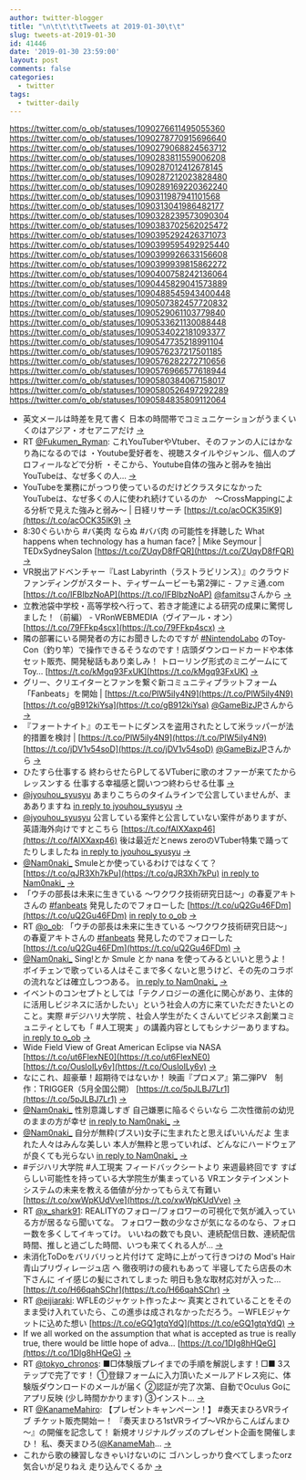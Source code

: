 ```yaml
---
author: twitter-blogger
title: "\n\t\t\t\tTweets at 2019-01-30\t\t"
slug: tweets-at-2019-01-30
id: 41446
date: '2019-01-30 23:59:00'
layout: post
comments: false
categories:
  - twitter
tags:
  - twitter-daily
---
```


https://twitter.com/o_ob/statuses/1090276611495055360 https://twitter.com/o_ob/statuses/1090278770915696640 https://twitter.com/o_ob/statuses/1090279068824563712 https://twitter.com/o_ob/statuses/1090283811559006208 https://twitter.com/o_ob/statuses/1090287012412678145 https://twitter.com/o_ob/statuses/1090287212023828480 https://twitter.com/o_ob/statuses/1090289169220362240 https://twitter.com/o_ob/statuses/1090311987941101568 https://twitter.com/o_ob/statuses/1090313041986482177 https://twitter.com/o_ob/statuses/1090328239573090304 https://twitter.com/o_ob/statuses/1090383702562025472 https://twitter.com/o_ob/statuses/1090395292426371073 https://twitter.com/o_ob/statuses/1090399595492925440 https://twitter.com/o_ob/statuses/1090399926633156608 https://twitter.com/o_ob/statuses/1090399939815862272 https://twitter.com/o_ob/statuses/1090400758242136064 https://twitter.com/o_ob/statuses/1090445829041573889 https://twitter.com/o_ob/statuses/1090488545943400448 https://twitter.com/o_ob/statuses/1090507382457720832 https://twitter.com/o_ob/statuses/1090529061103779840 https://twitter.com/o_ob/statuses/1090533621130088448 https://twitter.com/o_ob/statuses/1090534022181093377 https://twitter.com/o_ob/statuses/1090547735218991104 https://twitter.com/o_ob/statuses/1090576237217501185 https://twitter.com/o_ob/statuses/1090576282272710656 https://twitter.com/o_ob/statuses/1090576966577618944 https://twitter.com/o_ob/statuses/1090580384067158017 https://twitter.com/o_ob/statuses/1090580526497292289 https://twitter.com/o_ob/statuses/1090584835809112064  

*   英文メールは時差を見て書く 日本の時間帯でコミュニケーションがうまくいくのはアジア・オセアニアだけ [->](https://twitter.com/o_ob/statuses/1090276611495055360)
*   RT [@Fukumen_Ryman](https://twitter.com/Fukumen_Ryman): これYouTuberやVtuber、そのファンの人にはかなり為になるのでは ・Youtube愛好者を、視聴スタイルやジャンル、個人のプロフィールなどで分析 ・そこから、Youtube自体の強みと弱みを抽出 YouTubeは、なぜ多くの人… [->](https://twitter.com/o_ob/statuses/1090278770915696640)
*   YouTubeを業務にがっつり使っているのだけどクラスタになかった YouTubeは、なぜ多くの人に使われ続けているのか　～CrossMappingによる分析で見えた強みと弱み～ | 日経リサーチ [https://t.co/acOCK35lK9](https://t.co/acOCK35lK9) [->](https://twitter.com/o_ob/statuses/1090279068824563712)
*   8:30ぐらいから #バ美肉 ならぬ #ババ肉 の可能性を拝聴した What happens when technology has a human face? | Mike Seymour | TEDxSydneySalon [https://t.co/ZUqyD8fFQR](https://t.co/ZUqyD8fFQR) [->](https://twitter.com/o_ob/statuses/1090283811559006208)
*   VR脱出アドベンチャー『Last Labyrinth（ラストラビリンス）』のクラウドファンディングがスタート、ティザームービーも第2弾に - ファミ通.com [https://t.co/IFBIbzNoAP](https://t.co/IFBIbzNoAP) [@famitsu](https://twitter.com/famitsu)さんから [->](https://twitter.com/o_ob/statuses/1090287012412678145)
*   立教池袋中学校・高等学校へ行って、若き才能達による研究の成果に驚愕しました！（前編） - VRonWEBMEDIA（ヴイアール・オン） [https://t.co/79FFkp4scx](https://t.co/79FFkp4scx) [->](https://twitter.com/o_ob/statuses/1090287212023828480)
*   隣の部署にいる開発者の方にお聞きしたのですが [#NintendoLabo](https://twitter.com/search?q=%23NintendoLabo&src=hash) のToy-Con（釣り竿）で操作できるそうなのです！店頭ダウンロードカードや本体セット販売、開発秘話もあり楽しみ！ トローリング形式のミニゲームにてToy… [https://t.co/kMgq93FxUK](https://t.co/kMgq93FxUK) [->](https://twitter.com/o_ob/statuses/1090289169220362240)
*   グリー、クリエイターとファンを繋ぐ新コミュニティプラットフォーム「Fanbeats」を開始 | [https://t.co/PlW5iIy4N9](https://t.co/PlW5iIy4N9) [https://t.co/gB912kiYsa](https://t.co/gB912kiYsa) [@GameBizJP](https://twitter.com/GameBizJP)さんから [->](https://twitter.com/o_ob/statuses/1090311987941101568)
*   『フォートナイト』のエモートにダンスを盗用されたとして米ラッパーが法的措置を検討 | [https://t.co/PlW5iIy4N9](https://t.co/PlW5iIy4N9) [https://t.co/jDV1v54soD](https://t.co/jDV1v54soD) [@GameBizJP](https://twitter.com/GameBizJP)さんから [->](https://twitter.com/o_ob/statuses/1090313041986482177)
*   ひたすら仕事する 終わらせたらPしてるVTuberに歌のオファーが来てたからレッスンする 仕事する幸福感と闘いつつ終わらせる仕事 [->](https://twitter.com/o_ob/statuses/1090328239573090304)
*   [@jyouhou_syusyu](https://twitter.com/jyouhou_syusyu) あまりこちらのタイムラインで公言していませんが、まあありますね [in reply to jyouhou_syusyu](https://twitter.com/jyouhou_syusyu/statuses/1090329594157125632) [->](https://twitter.com/o_ob/statuses/1090383702562025472)
*   [@jyouhou_syusyu](https://twitter.com/jyouhou_syusyu) 公言している案件と公言していない案件がありますが、 英語海外向けですとこちら [https://t.co/fAlXXaxp46](https://t.co/fAlXXaxp46) 後は最近だとnews zeroのVTuber特集で踊ってたりしましたね [in reply to jyouhou_syusyu](https://twitter.com/jyouhou_syusyu/statuses/1090385323689836545) [->](https://twitter.com/o_ob/statuses/1090395292426371073)
*   [@Nam0naki_](https://twitter.com/Nam0naki_) Smuleとか使っているわけではなくて？ [https://t.co/qJR3Xh7kPu](https://t.co/qJR3Xh7kPu) [in reply to Nam0naki_](https://twitter.com/Nam0naki_/statuses/1090398462535815168) [->](https://twitter.com/o_ob/statuses/1090399595492925440)
*   「ウチの部長は未来に生きている ～ワクワク技術研究日誌～」の春夏アキトさんの [#fanbeats](https://twitter.com/search?q=%23fanbeats&src=hash) 発見したのでフォローした [https://t.co/uQ2Gu46FDm](https://t.co/uQ2Gu46FDm) [in reply to o_ob](https://twitter.com/o_ob/statuses/1090218772017799168) [->](https://twitter.com/o_ob/statuses/1090399926633156608)
*   RT [@o_ob](https://twitter.com/o_ob): 「ウチの部長は未来に生きている ～ワクワク技術研究日誌～」の春夏アキトさんの [#fanbeats](https://twitter.com/search?q=%23fanbeats&src=hash) 発見したのでフォローした [https://t.co/uQ2Gu46FDm](https://t.co/uQ2Gu46FDm) [->](https://twitter.com/o_ob/statuses/1090399939815862272)
*   [@Nam0naki_](https://twitter.com/Nam0naki_) Sing!とか Smule とか nana を使ってみるといいと思うよ！ ボイチェンで歌っている人はそこまで多くないと思うけど、その先のコラボの流れなどは確立しつつある。 [in reply to Nam0naki_](https://twitter.com/Nam0naki_/statuses/1090399962175700992) [->](https://twitter.com/o_ob/statuses/1090400758242136064)
*   イベントのコンセプトとしては「テクノロジーの進化に関心があり、主体的に活用しビジネスに活かしたい」という社会人の方に来ていただきたいとのこと。実際 #デジハリ大学院 、社会人学生がたくさんいてビジネス創業コミュニティとしても「 #人工現実 」の講義内容としてもシナジーありますね。 [in reply to o_ob](https://twitter.com/o_ob/statuses/1090218413270560768) [->](https://twitter.com/o_ob/statuses/1090445829041573889)
*   Wide Field View of Great American Eclipse via NASA [https://t.co/ut6FlexNE0](https://t.co/ut6FlexNE0) [https://t.co/OusloILy6v](https://t.co/OusloILy6v) [->](https://twitter.com/o_ob/statuses/1090488545943400448)
*   なにこれ、超豪華！超期待ではないか！ 映画『プロメア』第二弾PV　制作：TRIGGER（5月全国公開） [https://t.co/5pJLBJ7Lr1](https://t.co/5pJLBJ7Lr1) [->](https://twitter.com/o_ob/statuses/1090507382457720832)
*   [@Nam0naki_](https://twitter.com/Nam0naki_) 性別意識しすぎ 自己嫌悪に陥るぐらいなら 二次性徴前の幼児のままの方が幸せ [in reply to Nam0naki_](https://twitter.com/Nam0naki_/statuses/1090518047813554177) [->](https://twitter.com/o_ob/statuses/1090529061103779840)
*   [@Nam0naki_](https://twitter.com/Nam0naki_) 自分が無粋(ブスい)女子に生まれたと思えばいいんだよ 生まれた人々はみんな美しい 本人が無粋と思っていれば、どんなにハードウェアが良くても光らない [in reply to Nam0naki_](https://twitter.com/Nam0naki_/statuses/1090531880300990464) [->](https://twitter.com/o_ob/statuses/1090533621130088448)
*   #デジハリ大学院 #人工現実 フィードバックシートより 来週最終回です すばらしい可能性を持っている大学院生が集まっている VRエンタテインメントシステムの未来を教える価値が分かってもらえて有難い [https://t.co/xwWpKUdVve](https://t.co/xwWpKUdVve) [->](https://twitter.com/o_ob/statuses/1090534022181093377)
*   RT [@x_shark91](https://twitter.com/x_shark91): REALITYのフォロー/フォロワーの可視化で気が滅入っている方が居るなら聞いてな。 フォロワー数の少なさが気になるのなら、フォロー数を多くしてイキってけ。 いいねの数でも良い、連続配信日数、連続配信時間、推しと過ごした時間、いつも来てくれる人が… [->](https://twitter.com/o_ob/statuses/1090547735218991104)
*   未消化ToDoをバリバリっと片付けて 定時に上がって行きつけの Mod's Hair 青山プリヴィレージュ店 へ 徹夜明けの疲れもあって 半寝してたら店長の木下さんに イイ感じの髪にされてしまった 明日も急な取材応対が入った… [https://t.co/H66qahSChr](https://t.co/H66qahSChr) [->](https://twitter.com/o_ob/statuses/1090576237217501185)
*   RT [@eijiaraki](https://twitter.com/eijiaraki): WFLEのジャケット作ったよ〜 真実とされていることをそのまま受け入れていたら、この進歩は成されなかっただろう。－WFLEジャケットに込めた想い [https://t.co/eGQ1gtqYdQ](https://t.co/eGQ1gtqYdQ) [->](https://twitter.com/o_ob/statuses/1090576282272710656)
*   If we all worked on the assumption that what is accepted as true is really true, there would be little hope of adva… [https://t.co/1DIg8hHQeG](https://t.co/1DIg8hHQeG) [->](https://twitter.com/o_ob/statuses/1090576966577618944)
*   RT [@tokyo_chronos](https://twitter.com/tokyo_chronos): ■□体験版プレイまでの手順を解説します！□■ 3ステップで完了です！ ①登録フォームに入力頂いたメールアドレス宛に、体験版ダウンロードのメールが届く ②認証が完了次第、自動でOculus Goにアプリ反映 (少し時間かかります) ③インスト… [->](https://twitter.com/o_ob/statuses/1090580384067158017)
*   RT [@KanameMahiro](https://twitter.com/KanameMahiro): 【プレゼントキャンペーン！】 #奏天まひろVRライブ チケット販売開始ー！ 『奏天まひろ1stVRライブ～VRからこんばんまひ～』の開催を記念して！ 新規オリジナルグッズのプレゼント企画を開催しまひ！ 私、奏天まひろ([@KanameMah](https://twitter.com/KanameMah)… [->](https://twitter.com/o_ob/statuses/1090580526497292289)
*   これから歌の練習しなきゃいけないのに ゴハンしっかり食べてしまったorz 気合いが足りねえ 走り込んでくるか [->](https://twitter.com/o_ob/statuses/1090584835809112064)